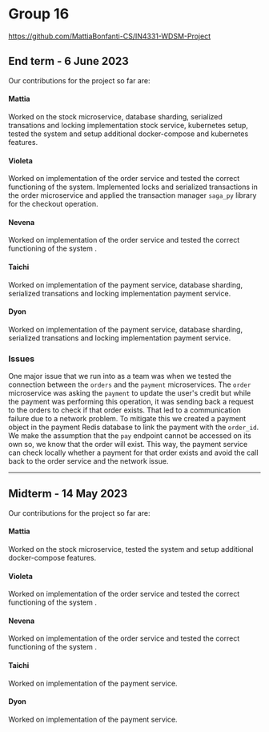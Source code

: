 # Group 16

https://github.com/MattiaBonfanti-CS/IN4331-WDSM-Project

## End term - 6 June 2023

Our contributions for the project so far are:

#### Mattia

Worked on the stock microservice, database sharding, serialized transations and locking implementation stock service, kubernetes setup, tested the system and setup additional docker-compose and kubernetes features. 

#### Violeta

Worked on implementation of the order service and tested the correct functioning of the system.
Implemented locks and serialized transactions in the order microservice 
and applied the transaction manager ```saga_py``` library for the checkout operation.

#### Nevena

Worked on implementation of the order service and tested the correct functioning of the system
.
#### Taichi

Worked on implementation of the payment service, database sharding, serialized transations and locking implementation payment service.

#### Dyon

Worked on implementation of the payment service, database sharding, serialized transations and locking implementation payment service.

### Issues

One major issue that we run into as a team was when we tested the connection between the ```orders``` and the ```payment``` microservices.
The ```order``` microservice was asking the ```payment``` to update the user's credit but while the payment was performing
this operation, it was sending back a request to the orders to check if that order exists. That led to a communication failure due to a
network problem. To mitigate this we created a payment object in the payment Redis database to link the payment with the ```order_id```.
We make the assumption that the ```pay``` endpoint cannot be accessed on its own so, we know that the order will exist.
This way, the payment service can check locally whether a payment for that order exists and avoid the call back to the order service and the network issue.

------------------------------------------------

## Midterm - 14 May 2023

Our contributions for the project so far are:

#### Mattia

Worked on the stock microservice, tested the system and setup additional docker-compose features. 

#### Violeta

Worked on implementation of the order service and tested the correct functioning of the system
.
#### Nevena

Worked on implementation of the order service and tested the correct functioning of the system
.
#### Taichi

Worked on implementation of the payment service.

#### Dyon

Worked on implementation of the payment service.
